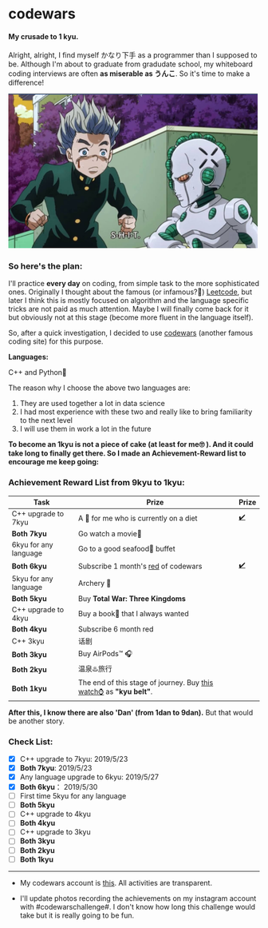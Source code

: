 # codewars
#### My crusade to 1 kyu. 

Alright, alright, I find myself かなり下手 as a programmer than I supposed to be. Although I'm about to graduate from gradudate school, my whiteboard coding interviews are often **as miserable as うんこ**. So it's time to make a difference! 

<img src="assets/act3.png" width="500">

### So here's the plan:

I'll practice **every day** on coding, from simple task to the more sophisticated ones. Originally I thought about the famous (or infamous?🙉) [Leetcode](https://leetcode.com/), but later I think this is mostly focused on algorithm and the language specific tricks are not paid as much attention. Maybe I will finally come back for it but obviously not at this stage (become more fluent in the language itself).

So, after a quick investigation, I decided to use [codewars](https://www.codewars.com/) (another famous coding site) for this purpose.

**Languages:**

C++ and Python🐍

The reason why I choose the above two languages are:

1. They are used together a lot in data science
2. I had most experience with these two and really like to bring familiarity to the next level
3. I will use them in work a lot in the future

**To become an 1kyu is not a piece of cake (at least for me🙄 ). And it could take long to finally get there. So I made an Achievement-Reward list to encourage me keep going:**

### Achievement Reward List from 9kyu to 1kyu:

| Task                  | Prize                                                        | Prize                                                        |
| --------------------- | ------------------------------------------------------------ | ------------------------------------------------------------ |
| C++ upgrade to 7kyu   | A 🍔 for me who is currently on a diet                        | [✔️](https://www.instagram.com/p/ByNZ438Jjf1/?utm_source=ig_web_copy_link) |
| **Both 7kyu**         | Go watch a movie🍿                                            |                                                              |
| 6kyu for any language | Go to a good seafood🦀 buffet                                 |                                                              |
| **Both 6kyu**         | Subscribe 1 month's [red](https://www.codewars.com/subscribe) of codewars | [✔️](https://www.instagram.com/p/ByNasvbpfN5/?utm_source=ig_web_copy_link) |
| 5kyu for any language | Archery 🏹                                                    |                                                              |
| **Both 5kyu**         | Buy **Total War: Three Kingdoms**                            |                                                              |
| C++ upgrade to 4kyu   | Buy a book📘 that I always wanted                             |                                                              |
| **Both 4kyu**         | Subscribe 6 month red                                        |                                                              |
| C++ 3kyu              | 话剧                                                         |                                                              |
| **Both 3kyu**         | Buy AirPods:tm: 🎧                                            |                                                              |
| **Both 2kyu**         | 温泉♨️旅行                                                    |                                                              |
| **Both 1kyu**         | The end of this stage of journey. Buy [this watch⌚](https://www.citizen.com.hk/html/en/products/eco-drive/super-titanium/ca4241-55a.html) as **"kyu belt"**. |                                                              |

**After this, I know there are also 'Dan' (from 1dan to 9dan).** But that would be another story. 



### Check List:
- [x] C++ upgrade to 7kyu:  2019/5/23
- [x] **Both 7kyu**:  2019/5/23
- [x] Any language upgrade to 6kyu: 2019/5/27
- [x] **Both 6kyu**： 2019/5/30
- [ ] First time 5kyu for any language
- [ ] **Both 5kyu**
- [ ] C++ upgrade to 4kyu
- [ ] **Both 4kyu**
- [ ] C++ upgrade to 3kyu
- [ ] **Both 3kyu**
- [ ] **Both 2kyu**
- [ ] **Both 1kyu**

---
+ My codewars account is [this](https://www.codewars.com/users/spencerpomme). All activities are transparent.

+ I'll update photos recording the achievements on my instagram account with #codewarschallenge#. I don't know how long this challenge would take but it is really going to be fun.
